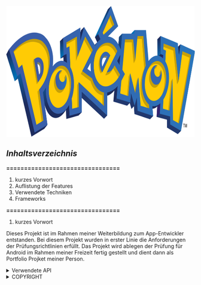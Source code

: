 
<img src="app/src/main/res/drawable/pokemon_logo.png" width="800" height="350"/>


## *Inhaltsverzeichnis*

**================================**

1. kurzes Vorwort
2. Auflistung der Features
3. Verwendete Techniken
4. Frameworks

**================================**


1. kurzes Vorwort
   
Dieses Projekt ist im Rahmen meiner Weiterbildung zum App-Entwickler entstanden. Bei diesem Projekt wurden in erster Linie die Anforderungen der Prüfungsrichtlinien erfüllt.
Das Projekt wird ablegen der Prüfung für Android im Rahmen meiner Freizeit fertig gestellt und dient dann als Portfolio Projket meiner Person. 

<!-- Wie kam es zum Projekt -->
<details>
<summary>Verwendete API</summary>
  
### API
Für die Portfolio Projekt wurde folgende API verwendet: <a href= "https://pokeapi.co">https://pokeapi.co</a>

</details>

<!-- Uhrheberrecht -->
<details>
<summary>COPYRIGHT</summary>
  
### CopyRight
Die Uhrheberrechte liegen bei der Pokemon Company. Für alle Info's sollte man folgendes lesen. 
<a href="https://www.pokemon.com/us/terms-of-use/">Terms of Use</a>

> ©2023 Pokémon.
> ©1995–2023 Nintendo / Creatures Inc. / GAME FREAK inc. TM, ®

</details>


